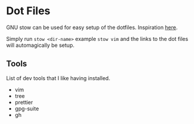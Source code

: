 # Dot Files

GNU stow can be used for easy setup of the dotfiles. Inspiration
[here](https://dr563105.github.io/blog/manage-dotfiles-with-gnu-stow/).

Simply run `stow <dir-name>` example `stow vim` and the links to the dot files
will automagically be setup.

## Tools

List of dev tools that I like having installed.

- vim
- tree
- prettier
- gpg-suite
- gh
